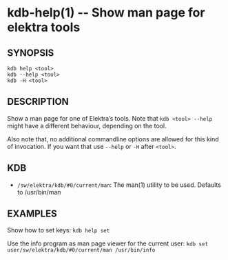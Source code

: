 kdb-help(1) -- Show man page for elektra tools
==============================================

## SYNOPSIS

	kdb help <tool>
	kdb --help <tool>
	kdb -H <tool>

## DESCRIPTION

Show a man page for one of Elektra’s tools.
Note that `kdb <tool> --help` might have a different behaviour, depending on the tool.

Also note that, no additional commandline options are allowed for this kind of
invocation. If you want that use `--help` or `-H` after `<tool>`.

## KDB

- `/sw/elektra/kdb/#0/current/man`:
  The man(1) utility to be used.
  Defaults to /usr/bin/man

## EXAMPLES

Show how to set keys:
`kdb help set`

Use the info program as man page viewer for the current user:
`kdb set user/sw/elektra/kdb/#0/current/man /usr/bin/info`
